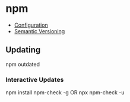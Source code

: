 # npm

- [Configuration](https://docs.npmjs.com/misc/config)
- [Semantic Versioning](https://semver.npmjs.com/)

## Updating

npm outdated

### Interactive Updates


npm install npm-check -g
OR
npx npm-check -u
